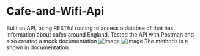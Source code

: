 # Cafe-and-Wifi-Api
Built an API, using RESTful routing to access a databse of that has information about cafes around England. 
Tested the API with Postman and also created a mock documentation 
![image](https://user-images.githubusercontent.com/106426846/213152221-7d7fdea7-b5ed-4168-beae-739b9763de33.png)
![image](https://user-images.githubusercontent.com/106426846/213152260-ada237cd-d75b-44fc-b85b-58566ecb2e64.png)
The methods is a shown in documentation.

